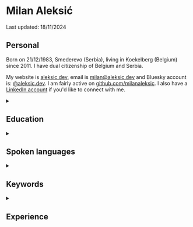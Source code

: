 # Milan Aleksić

Last updated: 18/11/2024

## Personal

Born on 21/12/1983, Smederevo (Serbia), living in Koekelberg (Belgium) since 2011. I have dual citizenship of Belgium and Serbia.

My website is [aleksic.dev](https://aleksic.dev), email is [milan@aleksic.dev](mailto:milan@aleksic.dev) and Bluesky account is: [@aleksic.dev](https://bsky.app/profile/aleksic.dev).
I am fairly active on [github.com/milanaleksic](https://github.com/milanaleksic).
I also have a [LinkedIn account](https://www.linkedin.com/in/milanaleksic) if you'd like to connect with me.

<details><summary><h2>Education</h2></summary>

Dipl. Ing. Computer Science & Engineering (2008) from *University of Belgrade* (Serbia), Faculty of Electrical Engineering (ETF)

“NARIC – Vlaanderen” [recognized diploma as M.Sc.](https://aleksic.dev/public/cv-nostrification)

</details>

<details><summary><h2>Spoken languages</h2></summary>

- **Serbian** (mother tongue)
- **English** (fluent)
- **Dutch** ([C1 Effectiveness 1](https://aleksic.dev/public/cefr_en_overzicht_nt2_aanbod.pdf))
- **French** (A2, basic level)

</details>

<details><summary><h2>Keywords</h2></summary>

Java, Go, AWS, Python, PostgreSQL, MySQL

</details>

<details><summary><h2>Experience</h2></summary>

<details><summary><h3>Senior Software Engineer @ Soda (Belgium)</h3></summary>

Place: **Remote/Brussels, Belgium**

Period: **2020-...**

Projects:

- soda.io Cloud Backend (founding) engineer
  + Programming languages: (mostly) Java, Python and cloud development on AWS using Terraform
  + Tasked with backend feature development, guidance and documentation. One of the first ("founding") engineers and therefore I witnessed all the pivoting, market adaptations, surprising platform usage patterns, product evolution, became the company MySQL perf guy, guided or advised all the Soda Cloud development efforts...
  + Helped the company grow 100x in customers and revenue over 5 years without high-profile incidents or downtime of the Soda Cloud product
  + Beyond product and engineering impact, also introduced discipline in performance analysis and monitoring via DataDog, incident management and other operational concerns of the Soda Cloud
- Tool maker role: 
  + deep incident analysis tool using custom dynamically created trace profiles - `datadog-exporter` (Go, Datadog API, SQLite, Perfetto)
  + internal tool for various admin tasks, including feature flip management, admin API back-channel, environment setup, DB dynamic password feneration, framework for complex migrations, etc - `dopy` (Python3, Okta SSO+MFA, boto3) 
- Broad exposure to data sources while helping bootstrap [Soda SQL](https://github.com/sodadata/soda-sql): PostgreSQL, Redshift, Athena, Spark

</details>

<details><summary><h3>Expert Software Engineer @ TomTom (Belgium)</h3></summary>

Place: **Ghent, Belgium**

Period: **2017-2020**

#### CCE Team

Feature development and maintenance of various core systems and applications in *MPU Core Coverage Creation & Extension* team

Projects:

- *MLF library*: authored code-generated Java wrapper around GDAL OpenFileGDB (later extended to PostGIS and GeoPackage).
  + Custom ANTLR grammar for extended validation, Python/Markdown doc generator
- *Sinatra*: Led migration of a complex process into AWS for GIS source data digestion
  + PostgreSQL RDS, Spring Boot 2, SQS, ECS, Terraform, Vue.js
- *Pupin*: created machine learning cloud service for data classification (plural junctions problem)
  + Training: PostGIS, Python, Scikit-Learn, XGBoost, (Geo)Pandas, Jupyter
  + Online+Batch prediction: Terraform / AWS ECS, Spring Boot 2, XGBoost, REST
- *Dumbo*: migration of internal heavily used batch processing tool into the cloud
  + AWS Batch, ECS, PostgreSQL, S3, X-Ray; Spring Boot 2, Terraform, Python, Jenkins
- *Excelsior*: process orchestration service
  + [States Language implementation](https://states-language.net/spec.html) (spec only), ECS+Lambda, Java 11, Python 3

#### Hermes team

Feature development on new long-term systems and applications in *Hermes* team

Projects:

- *Nozem*: always-up-to-date OpenStreetMap ingestion service into core TomTom data layer
  + Kafka, PostgreSQL, Python, Spring Boot, Jenkins
- *Lego*: automated OpenStreetMap features ingestion
  + Kubernetes on Azure Cloud, Python, Java, QGIS Python plugins

</details>

<details><summary><h3>{Senior, Lead} Software Engineer @ Basware (Belgium)</h3></summary>

Place: **Aalst, Belgium**

Period: **2013-2017**

Projects:

- *Basware Network Portal*: Full-stack development role on online and internal services
  + Tech stack: Play2, Scala, Java8, MongoDB, Spring, Chef, Go
  + Rewritten core validation business rules implementation (Java)
- *Basware e-Archiving*: DevOps lead-in-charge and one of lead developers
  + Tech stack: CloudFormation, Jenkins, Bash, AWS CLI
  + Cloud stack: Java Lambda functions, API GW, S3, DynamoDB, SQS, Splunk
- *Norsu* (Groovy, Cucumber, Gradle): Cross-systems end-to-end testing
- Business Metrics dashboards (Akka and Dashing.io)
- Migration of legacy Resin applications to Tomcat cluster
  + Oracle DB, JSP, RMI, Ant, Tomcat, Apache2
- *HAL9000* (Golang): Flowdock bot (CI/CD automation helper for 100+ developers)

</details>
  
<details><summary><h3>Previous work experience</h3></summary>
  
**2014**: Freelance Consultant (remote) @ Gtech UK (_Brussels, Belgium_)

**2011-2013**: Software consultant @ Cronos (Belgium) (_Brussels, Belgium_)
  
**2009-2011**: Software Engineer II @ Gtech G2 Sports Betting (_Belgrade, Serbia_)

**2007-2009**: Java Developer @ Arius (_Belgrade, Serbia_)

**2006**: Intern software developer @ ESAProjekt (_Katowice, Poland_)

</details>

<details><summary><h2>Selected open source projects</h2></summary>

- [Advent of Code 2023](https://github.com/milanaleksic/adventofcode2023) (Zig)
- [Github Helper CLI](https://github.com/milanaleksic/ghh) (Rust, Github API)
  + epic issues dependency graph handling, branch names and other "my flow" helpers
- [Personal Web site](https://github.com/milanaleksic/man-website) (Hugo, Cloudflare Pages)
- [Advent of Code 2018](https://github.com/milanaleksic/adventofcode2018) (Go)
- [gomakefiles](https://github.com/milanaleksic/gomakefiles) (Makefile, Bash)
  + Reusable Makefile files which allow cross CI/CD Go compilation with many useful tools
- [Igor](https://github.com/milanaleksic/igor) (Go Lambda, Vue.js, Google+, CloudFront, Cognito, DynamoDB)
  + “I am away” Flowdock bot, deployed via Semaphore.ci + CloudFormation

</details>

<details><summary><h2>Selected closed source personal projects</h2></summary>

- Home Laboratory
  + Hybrid cluster (aarch64/amd64, debian/ubuntu, RPis/NUC Proxmox, home/Oracle Cloud) connected using Tailscale, and with a Synology NAS.
  + Infra as code: Ansible for foundational setup of bare new nodes, HashiCorp Nomad+Consul for container scheduling (40+ services like Gitea, Minecraft, yarr, etc.)
  + Monitoring via Grafana, InfluxDB, Loki and Tempo
- Thought Train (Go, PostgreSQL, ANTLR, NATS, Vue.js / htmx, Svelte, Flutter, Bootstrap)
  + Feature-rich web page content extraction & book annotation distributed service
  + Search Query grammar, Pulumi-based AWS cloud setup
  + mobile applications (Android, iOS) and Chrome Extension
- Batler (Go)
  + Telegram bot I use for home automation tasks like turning on/off my workhorse laptop, Windows VM and main notification pipeline
- Novinarnica (Go, Google OAuth, Batler)
  + Content crawler and CBR packager of magazines from www.novinarnica.net

</details>

<details><summary><h2>Miscellaneous</h2></summary>

### Public talks

- (BeScala) [Introducing a reactive Scala-Akka based system in a Java centric company](http://www.meetup.com/BeScala/events/220967046/) with Jeroen Verellen, 2015

</details>
